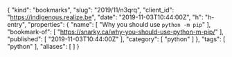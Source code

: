 {
  "kind": "bookmarks",
  "slug": "2019/11/n3qrq",
  "client_id": "https://indigenous.realize.be",
  "date": "2019-11-03T10:44:00Z",
  "h": "h-entry",
  "properties": {
    "name": [
      "Why you should use `python -m pip`"
    ],
    "bookmark-of": [
      "https://snarky.ca/why-you-should-use-python-m-pip/"
    ],
    "published": [
      "2019-11-03T10:44:00Z"
    ],
    "category": [
      "python"
    ]
  },
  "tags": [
    "python"
  ],
  "aliases": [
  ]
}
